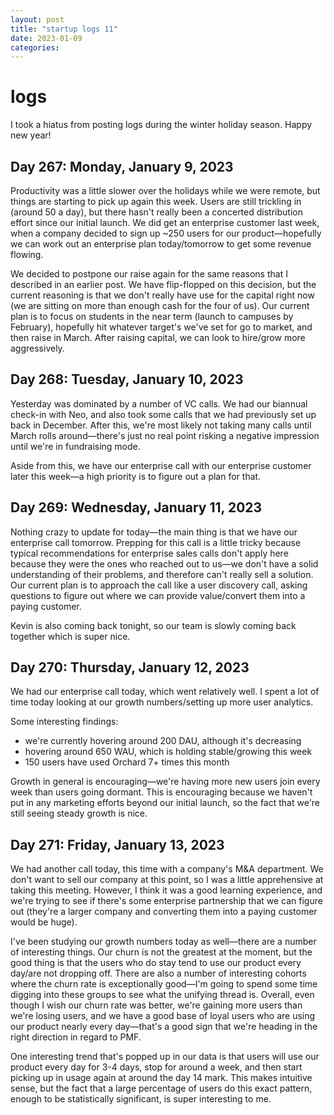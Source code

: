 ```yaml
---
layout: post
title: "startup logs 11"
date: 2023-01-09
categories:
---
```

# logs

I took a hiatus from posting logs during the winter holiday season. Happy new year!

## Day 267: Monday, January 9, 2023

Productivity was a little slower over the holidays while we were remote, but things are starting to pick up again this week. Users are still trickling in (around 50 a day), but there hasn't really been a concerted distribution effort since our initial launch. We did get an enterprise customer last week, when a company decided to sign up \~250 users for our product—hopefully we can work out an enterprise plan today/tomorrow to get some revenue flowing.

We decided to postpone our raise again for the same reasons that I described in an earlier post. We have flip-flopped on this decision, but the current reasoning is that we don't really have use for the capital right now (we are sitting on more than enough cash for the four of us). Our current plan is to focus on students in the near term (launch to campuses by February), hopefully hit whatever target's we've set for go to market, and then raise in March. After raising capital, we can look to hire/grow more aggressively.

## Day 268: Tuesday, January 10, 2023

Yesterday was dominated by a number of VC calls. We had our biannual check-in with Neo, and also took some calls that we had previously set up back in December. After this, we're most likely not taking many calls until March rolls around—there's just no real point risking a negative impression until we're in fundraising mode.

Aside from this, we have our enterprise call with our enterprise customer later this week—a high priority is to figure out a plan for that.

## Day 269: Wednesday, January 11, 2023

Nothing crazy to update for today—the main thing is that we have our enterprise call tomorrow. Prepping for this call is a little tricky because typical recommendations for enterprise sales calls don't apply here because they were the ones who reached out to us—we don't have a solid understanding of their problems, and therefore can't really sell a solution. Our current plan is to approach the call like a user discovery call, asking questions to figure out where we can provide value/convert them into a paying customer.

 Kevin is also coming back tonight, so our team is slowly coming back together which is super nice.

## Day 270: Thursday, January 12, 2023

We had our enterprise call today, which went relatively well. I spent a lot of time today looking at our growth numbers/setting up more user analytics.

Some interesting findings:

* we're currently hovering around 200 DAU, although it's decreasing 
* hovering around 650 WAU, which is holding stable/growing this week
* 150 users have used Orchard 7+ times this month

Growth in general is encouraging—we're having more new users join every week than users going dormant. This is encouraging because we haven't put in any marketing efforts beyond our initial launch, so the fact that we're still seeing steady growth is nice.

## Day 271: Friday, January 13, 2023

We had another call today, this time with a company's M&A department. We don't want to sell our company at this point, so I was a little apprehensive at taking this meeting. However, I think it was a good learning experience, and we're trying to see if there's some enterprise partnership that we can figure out (they're a larger company and converting them into a paying customer would be huge).

I've been studying our growth numbers today as well—there are a number of interesting things. Our churn is not the greatest at the moment, but the good thing is that the users who do stay tend to use our product every day/are not dropping off. There are also a number of interesting cohorts where the churn rate is exceptionally good—I'm going to spend some time digging into these groups to see what the unifying thread is.  Overall, even though I wish our churn rate was better, we're gaining more users than we're losing users, and we have a good base of loyal users who are using our product nearly every day—that's a good sign that we're heading in the right direction in regard to PMF.

One interesting trend that's popped up in our data is that users will use our product every day for 3-4 days, stop for around a week, and then start picking up in usage again at around the day 14 mark. This makes intuitive sense, but the fact that a large percentage of users do this exact pattern, enough to be statistically significant, is super interesting to me.